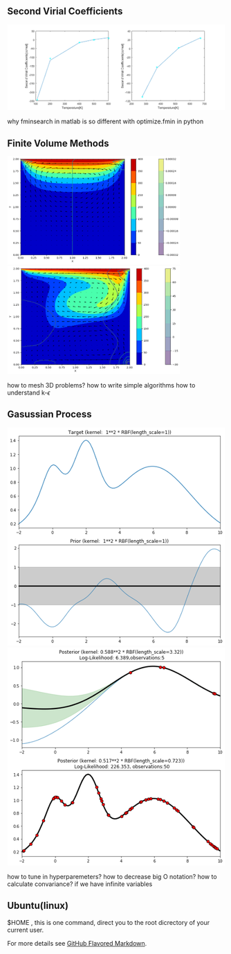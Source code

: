 ## Second Virial Coefficients
![](images/SecondVirial.png)

why fminsearch in matlab is so different with optimize.fmin in python

## Finite Volume Methods
<img src="images/1000vsmall.png" alt="alt text" width="400" height="250" class="center"><img src="images/1000.png" alt="alt text" width="400" height="250" class="center">

how to mesh 3D problems?
how to write simple algorithms
how to understand k-$\epsilon$

## Gasussian Process
![](images/gptarget.png)
![](images/gpoptimization.png)

how to tune in hyperparemeters?
how to decrease big O notation?
how to calculate convariance? if we have infinite variables

## Ubuntu(linux)
$HOME , this is one command, direct you to the root dicrectory of your current user.


For more details see [GitHub Flavored Markdown](https://guides.github.com/features/mastering-markdown/).

